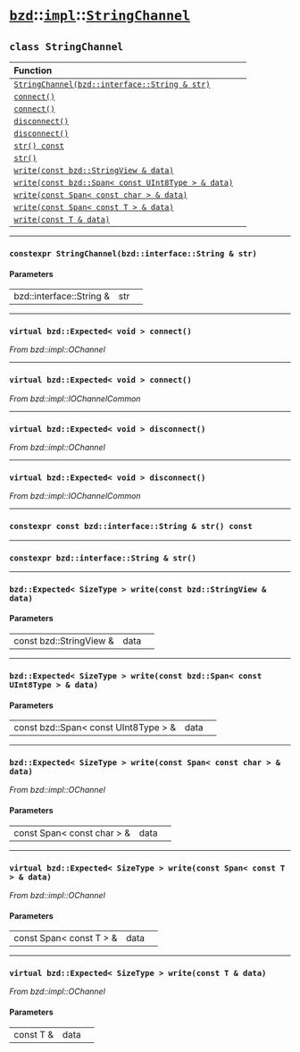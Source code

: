# [`bzd`](../../../index.md)::[`impl`](../../index.md)::[`StringChannel`](../index.md)

## `class StringChannel`


|Function||
|:---|:---|
|[`StringChannel(bzd::interface::String & str)`](./index.md)||
|[`connect()`](./index.md)||
|[`connect()`](./index.md)||
|[`disconnect()`](./index.md)||
|[`disconnect()`](./index.md)||
|[`str() const`](./index.md)||
|[`str()`](./index.md)||
|[`write(const bzd::StringView & data)`](./index.md)||
|[`write(const bzd::Span< const UInt8Type > & data)`](./index.md)||
|[`write(const Span< const char > & data)`](./index.md)||
|[`write(const Span< const T > & data)`](./index.md)||
|[`write(const T & data)`](./index.md)||
------
### `constexpr StringChannel(bzd::interface::String & str)`

#### Parameters
||||
|---:|:---|:---|
|bzd::interface::String &|str||
------
### `virtual bzd::Expected< void > connect()`
*From bzd::impl::OChannel*


------
### `virtual bzd::Expected< void > connect()`
*From bzd::impl::IOChannelCommon*


------
### `virtual bzd::Expected< void > disconnect()`
*From bzd::impl::OChannel*


------
### `virtual bzd::Expected< void > disconnect()`
*From bzd::impl::IOChannelCommon*


------
### `constexpr const bzd::interface::String & str() const`

------
### `constexpr bzd::interface::String & str()`

------
### `bzd::Expected< SizeType > write(const bzd::StringView & data)`

#### Parameters
||||
|---:|:---|:---|
|const bzd::StringView &|data||
------
### `bzd::Expected< SizeType > write(const bzd::Span< const UInt8Type > & data)`

#### Parameters
||||
|---:|:---|:---|
|const bzd::Span< const UInt8Type > &|data||
------
### `bzd::Expected< SizeType > write(const Span< const char > & data)`
*From bzd::impl::OChannel*


#### Parameters
||||
|---:|:---|:---|
|const Span< const char > &|data||
------
### `virtual bzd::Expected< SizeType > write(const Span< const T > & data)`
*From bzd::impl::OChannel*


#### Parameters
||||
|---:|:---|:---|
|const Span< const T > &|data||
------
### `virtual bzd::Expected< SizeType > write(const T & data)`
*From bzd::impl::OChannel*


#### Parameters
||||
|---:|:---|:---|
|const T &|data||
